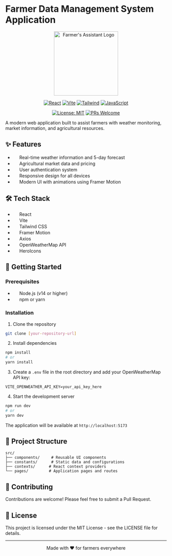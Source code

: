 # Farmer Data Management System Application

<div align="center">
  <img src="Assets/agromate.svg" alt="Farmer's Assistant Logo" width="200" height="200"/>

  [![React](https://img.shields.io/badge/React-20232A?style=for-the-badge&logo=react&logoColor=61DAFB)](https://reactjs.org/)
  [![Vite](https://img.shields.io/badge/Vite-646CFF?style=for-the-badge&logo=vite&logoColor=white)](https://vitejs.dev/)
  [![Tailwind](https://img.shields.io/badge/Tailwind_CSS-38B2AC?style=for-the-badge&logo=tailwind-css&logoColor=white)](https://tailwindcss.com/)
  [![JavaScript](https://img.shields.io/badge/JavaScript-F7DF1E?style=for-the-badge&logo=javascript&logoColor=black)](https://developer.mozilla.org/en-US/docs/Web/JavaScript)
  
  [![License: MIT](https://img.shields.io/badge/License-MIT-yellow.svg)](https://opensource.org/licenses/MIT)
  [![PRs Welcome](https://img.shields.io/badge/PRs-welcome-brightgreen.svg)](http://makeapullrequest.com)
</div>

A modern web application built to assist farmers with weather monitoring, market information, and agricultural resources.

## ✨ Features

- <img src="https://raw.githubusercontent.com/FortAwesome/Font-Awesome/master/svgs/solid/cloud-sun.svg" width="16" height="16"/> Real-time weather information and 5-day forecast
- <img src="https://raw.githubusercontent.com/FortAwesome/Font-Awesome/master/svgs/solid/store.svg" width="16" height="16"/> Agricultural market data and pricing
- <img src="https://raw.githubusercontent.com/FortAwesome/Font-Awesome/master/svgs/solid/user.svg" width="16" height="16"/> User authentication system
- <img src="https://raw.githubusercontent.com/FortAwesome/Font-Awesome/master/svgs/solid/mobile.svg" width="16" height="16"/> Responsive design for all devices
- <img src="https://raw.githubusercontent.com/FortAwesome/Font-Awesome/master/svgs/solid/palette.svg" width="16" height="16"/> Modern UI with animations using Framer Motion

## 🛠️ Tech Stack

- <img src="https://raw.githubusercontent.com/react-icons/react-icons/master/react-icons.svg" width="16" height="16"/> React
- <img src="https://vitejs.dev/logo.svg" width="16" height="16"/> Vite
- <img src="https://tailwindcss.com/favicons/favicon.ico" width="16" height="16"/> Tailwind CSS
- <img src="https://www.framer.com/images/favicons/favicon.png" width="16" height="16"/> Framer Motion
- <img src="https://axios-http.com/assets/favicon.ico" width="16" height="16"/> Axios
- <img src="https://openweathermap.org/favicon.ico" width="16" height="16"/> OpenWeatherMap API
- <img src="https://heroicons.com/favicon.ico" width="16" height="16"/> HeroIcons

## 🚀 Getting Started

### Prerequisites

- <img src="https://nodejs.org/static/images/logo.svg" width="16" height="16"/> Node.js (v14 or higher)
- <img src="https://raw.githubusercontent.com/npm/logos/master/npm%20logo/npm-logo-red.svg" width="16" height="16"/> npm or yarn

### Installation

1. Clone the repository
```bash
git clone [your-repository-url]
```

2. Install dependencies
```bash
npm install
# or
yarn install
```

3. Create a `.env` file in the root directory and add your OpenWeatherMap API key:
```env
VITE_OPENWEATHER_API_KEY=your_api_key_here
```

4. Start the development server
```bash
npm run dev
# or
yarn dev
```

The application will be available at `http://localhost:5173`

## 📁 Project Structure

```
src/
├── components/     # Reusable UI components
├── constants/      # Static data and configurations
├── contexts/      # React context providers
└── pages/         # Application pages and routes
```

## 🤝 Contributing

Contributions are welcome! Please feel free to submit a Pull Request.

## 📝 License

This project is licensed under the MIT License - see the LICENSE file for details.

---
<div align="center">
  Made with ❤️ for farmers everywhere
</div>
